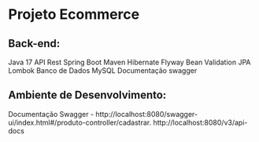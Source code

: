 <h1>Projeto Ecommerce</h1>


<h2>Back-end:</h2>
Java 17
API Rest
Spring Boot
Maven
Hibernate
Flyway
Bean Validation
JPA
Lombok
Banco de Dados MySQL
Documentação swagger

<h2>Ambiente de Desenvolvimento:</h2>
Documentação Swagger - http://localhost:8080/swagger-ui/index.html#/produto-controller/cadastrar.
http://localhost:8080/v3/api-docs
